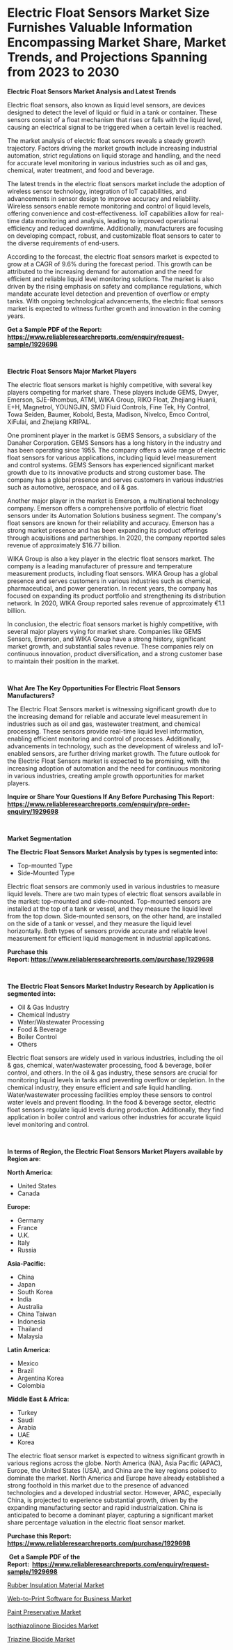<p><h1>Electric Float Sensors Market Size Furnishes Valuable Information Encompassing Market Share, Market Trends, and Projections Spanning from 2023 to 2030</h1></p><p><strong>Electric Float Sensors Market Analysis and Latest Trends</strong></p>
<p><p>Electric float sensors, also known as liquid level sensors, are devices designed to detect the level of liquid or fluid in a tank or container. These sensors consist of a float mechanism that rises or falls with the liquid level, causing an electrical signal to be triggered when a certain level is reached.</p><p>The market analysis of electric float sensors reveals a steady growth trajectory. Factors driving the market growth include increasing industrial automation, strict regulations on liquid storage and handling, and the need for accurate level monitoring in various industries such as oil and gas, chemical, water treatment, and food and beverage.</p><p>The latest trends in the electric float sensors market include the adoption of wireless sensor technology, integration of IoT capabilities, and advancements in sensor design to improve accuracy and reliability. Wireless sensors enable remote monitoring and control of liquid levels, offering convenience and cost-effectiveness. IoT capabilities allow for real-time data monitoring and analysis, leading to improved operational efficiency and reduced downtime. Additionally, manufacturers are focusing on developing compact, robust, and customizable float sensors to cater to the diverse requirements of end-users.</p><p>According to the forecast, the electric float sensors market is expected to grow at a CAGR of 9.6% during the forecast period. This growth can be attributed to the increasing demand for automation and the need for efficient and reliable liquid level monitoring solutions. The market is also driven by the rising emphasis on safety and compliance regulations, which mandate accurate level detection and prevention of overflow or empty tanks. With ongoing technological advancements, the electric float sensors market is expected to witness further growth and innovation in the coming years.</p></p>
<p><strong>Get a Sample PDF of the Report:&nbsp; <a href="https://www.reliableresearchreports.com/enquiry/request-sample/1929698">https://www.reliableresearchreports.com/enquiry/request-sample/1929698</a></strong></p>
<p>&nbsp;</p>
<p><strong>Electric Float Sensors Major Market Players</strong></p>
<p><p>The electric float sensors market is highly competitive, with several key players competing for market share. These players include GEMS, Dwyer, Emerson, SJE-Rhombus, ATMI, WIKA Group, RIKO Float, Zhejiang Huanli, E+H, Magnetrol, YOUNGJIN, SMD Fluid Controls, Fine Tek, Hy Control, Towa Seiden, Baumer, Kobold, Besta, Madison, Nivelco, Emco Control, XiFulai, and Zhejiang KRIPAL.</p><p>One prominent player in the market is GEMS Sensors, a subsidiary of the Danaher Corporation. GEMS Sensors has a long history in the industry and has been operating since 1955. The company offers a wide range of electric float sensors for various applications, including liquid level measurement and control systems. GEMS Sensors has experienced significant market growth due to its innovative products and strong customer base. The company has a global presence and serves customers in various industries such as automotive, aerospace, and oil & gas.</p><p>Another major player in the market is Emerson, a multinational technology company. Emerson offers a comprehensive portfolio of electric float sensors under its Automation Solutions business segment. The company's float sensors are known for their reliability and accuracy. Emerson has a strong market presence and has been expanding its product offerings through acquisitions and partnerships. In 2020, the company reported sales revenue of approximately $16.77 billion.</p><p>WIKA Group is also a key player in the electric float sensors market. The company is a leading manufacturer of pressure and temperature measurement products, including float sensors. WIKA Group has a global presence and serves customers in various industries such as chemical, pharmaceutical, and power generation. In recent years, the company has focused on expanding its product portfolio and strengthening its distribution network. In 2020, WIKA Group reported sales revenue of approximately €1.1 billion.</p><p>In conclusion, the electric float sensors market is highly competitive, with several major players vying for market share. Companies like GEMS Sensors, Emerson, and WIKA Group have a strong history, significant market growth, and substantial sales revenue. These companies rely on continuous innovation, product diversification, and a strong customer base to maintain their position in the market.</p></p>
<p>&nbsp;</p>
<p><strong>What Are The Key Opportunities For Electric Float Sensors Manufacturers?</strong></p>
<p><p>The Electric Float Sensors market is witnessing significant growth due to the increasing demand for reliable and accurate level measurement in industries such as oil and gas, wastewater treatment, and chemical processing. These sensors provide real-time liquid level information, enabling efficient monitoring and control of processes. Additionally, advancements in technology, such as the development of wireless and IoT-enabled sensors, are further driving market growth. The future outlook for the Electric Float Sensors market is expected to be promising, with the increasing adoption of automation and the need for continuous monitoring in various industries, creating ample growth opportunities for market players.</p></p>
<p><strong>Inquire or Share Your Questions If Any Before Purchasing This Report: <a href="https://www.reliableresearchreports.com/enquiry/pre-order-enquiry/1929698">https://www.reliableresearchreports.com/enquiry/pre-order-enquiry/1929698</a></strong></p>
<p>&nbsp;</p>
<p><strong>Market Segmentation</strong></p>
<p><strong>The Electric Float Sensors Market Analysis by types is segmented into:</strong></p>
<p><ul><li>Top-mounted Type</li><li>Side-Mounted Type</li></ul></p>
<p><p>Electric float sensors are commonly used in various industries to measure liquid levels. There are two main types of electric float sensors available in the market: top-mounted and side-mounted. Top-mounted sensors are installed at the top of a tank or vessel, and they measure the liquid level from the top down. Side-mounted sensors, on the other hand, are installed on the side of a tank or vessel, and they measure the liquid level horizontally. Both types of sensors provide accurate and reliable level measurement for efficient liquid management in industrial applications.</p></p>
<p><strong>Purchase this Report:&nbsp;<a href="https://www.reliableresearchreports.com/purchase/1929698">https://www.reliableresearchreports.com/purchase/1929698</a></strong></p>
<p>&nbsp;</p>
<p><strong>The Electric Float Sensors Market Industry Research by Application is segmented into:</strong></p>
<p><ul><li>Oil & Gas Industry</li><li>Chemical Industry</li><li>Water/Wastewater Processing</li><li>Food & Beverage</li><li>Boiler Control</li><li>Others</li></ul></p>
<p><p>Electric float sensors are widely used in various industries, including the oil & gas, chemical, water/wastewater processing, food & beverage, boiler control, and others. In the oil & gas industry, these sensors are crucial for monitoring liquid levels in tanks and preventing overflow or depletion. In the chemical industry, they ensure efficient and safe liquid handling. Water/wastewater processing facilities employ these sensors to control water levels and prevent flooding. In the food & beverage sector, electric float sensors regulate liquid levels during production. Additionally, they find application in boiler control and various other industries for accurate liquid level monitoring and control.</p></p>
<p>&nbsp;</p>
<p><strong>In terms of Region, the Electric Float Sensors Market Players available by Region are:</strong></p>
<p>
    <p> <strong> North America: </strong>
        <ul>
            <li>United States</li>
            <li>Canada</li>
        </ul>
        </p> 
    <p> <strong> Europe: </strong>
        <ul>
            <li>Germany</li>
            <li>France</li>
            <li>U.K.</li>
            <li>Italy</li>
            <li>Russia</li>
        </ul>
        </p> 
    <p> <strong> Asia-Pacific: </strong>
        <ul>
            <li>China</li>
            <li>Japan</li>
            <li>South Korea</li>
            <li>India</li>
            <li>Australia</li>
            <li>China Taiwan</li>
            <li>Indonesia</li>
            <li>Thailand</li>
            <li>Malaysia</li>
        </ul>
        </p> 
    <p> <strong> Latin America: </strong>
        <ul>
            <li>Mexico</li>
            <li>Brazil</li>
            <li>Argentina Korea</li>
            <li>Colombia</li>
        </ul>
        </p> 
    <p> <strong> Middle East & Africa: </strong>
        <ul>
            <li>Turkey</li>
            <li>Saudi</li>
            <li>Arabia</li>
            <li>UAE</li>
            <li>Korea</li>
        </ul>
    </p>
    </p>
<p><p>The electric float sensor market is expected to witness significant growth in various regions across the globe. North America (NA), Asia Pacific (APAC), Europe, the United States (USA), and China are the key regions poised to dominate the market. North America and Europe have already established a strong foothold in this market due to the presence of advanced technologies and a developed industrial sector. However, APAC, especially China, is projected to experience substantial growth, driven by the expanding manufacturing sector and rapid industrialization. China is anticipated to become a dominant player, capturing a significant market share percentage valuation in the electric float sensor market.</p></p>
<p><strong>Purchase this Report: <a href="https://www.reliableresearchreports.com/purchase/1929698">https://www.reliableresearchreports.com/purchase/1929698</a></strong></p>
<p>&nbsp;<strong>Get a Sample PDF of the Report:&nbsp;&nbsp;<a href="https://www.reliableresearchreports.com/enquiry/request-sample/1929698">https://www.reliableresearchreports.com/enquiry/request-sample/1929698</a></strong></p>
<p><strong></strong></p>
<p><p><a href="https://medium.com/@kyliebodei/rubber-insulation-material-market-share-evolution-and-market-growth-trends-2023-2030-0046f679871d">Rubber Insulation Material Market</a></p><p><a href="https://github.com/NorbertYates/Market-Research-Report-List-2/blob/main/web-to-print-software-for-business-market.md">Web-to-Print Software for Business Market</a></p><p><a href="https://medium.com/@geneeffertz/paint-preservative-market-outlook-industry-overview-and-forecast-2023-to-2030-bb97d45fd5f8">Paint Preservative Market</a></p><p><a href="https://medium.com/@omamuller06/isothiazolinone-biocides-market-size-market-outlook-and-market-forecast-2023-to-2030-303de08e6690">Isothiazolinone Biocides Market</a></p><p><a href="https://medium.com/@candaceking17/triazine-biocide-market-the-key-to-successful-business-strategy-forecast-till-2030-3f8a5206b2e6">Triazine Biocide Market</a></p></p>